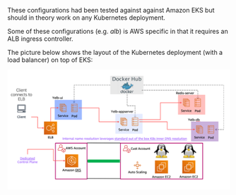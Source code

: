 These configurations had been tested against against Amazon EKS but should in theory work on any Kubernetes deployment. 

Some of these configurations (e.g. *alb*) is AWS specific in that it requires an ALB ingress controller.  

The picture below shows the layout of the Kubernetes deployment (with a load balancer) on top of EKS:

![yelb-eks-load-balancer](../../../../images/yelb-eks-load-balancer.png) 

